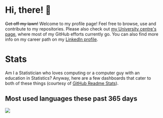 # Hi, there! :wave:

~~Get off my lawn!~~ Welcome to my profile page! Feel free to browse, use and contribute to my repositories. Please also check out [my University centre's page](https://github.com/ocbe-uio/), where most of my GitHub efforts currently go. You can also find more info on my career path on my [LinkedIn profile](https://www.linkedin.com/in/waldir-leoncio-40899618b/).

# Stats

Am I a Statistician who loves computing or a computer guy with an education in Statistics? Anyway, here are a few dashboards that cater to both of these things (courtesy of [GitHub Readme Stats](https://github.com/anuraghazra/github-readme-stats)).

## Most used languages these past 365 days

![]( https://wakatime.com/share/@wleoncio/cea1d205-3a41-4a1a-9a24-7c60e50b88d2.png)
